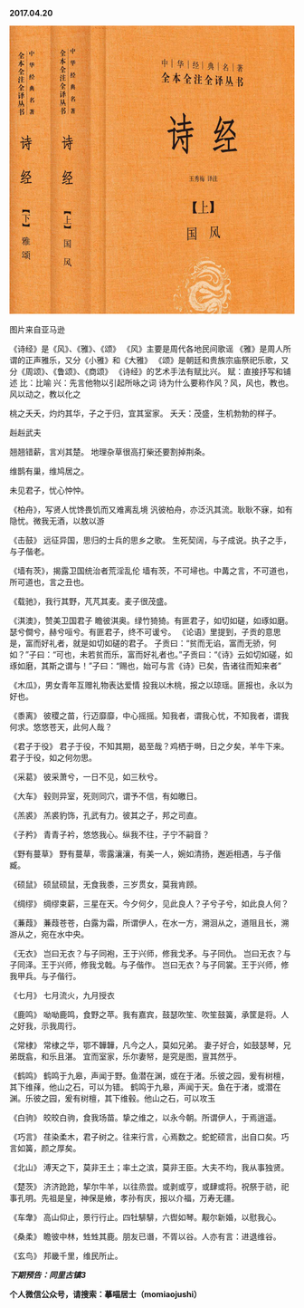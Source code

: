 
          
            
**2017.04.20**



![](img/51001-b9aa8b30978591d6.png)

图片来自亚马逊


《诗经》是《风》、《雅》、《颂》
《风》主要是周代各地民间歌谣
《雅》是周人所谓的正声雅乐，又分《小雅》和《大雅》
《颂》是朝廷和贵族宗庙祭祀乐歌，又分《周颂》、《鲁颂》、《商颂》
《诗经》的艺术手法有赋比兴。
赋：直接抒写和铺述
比：比喻
兴：先言他物以引起所咏之词
诗为什么要称作风？风，风也，教也。风以动之，教以化之

桃之夭夭，灼灼其华，子之于归，宜其室家。
夭夭：茂盛，生机勃勃的样子。

赳赳武夫

翘翘错薪，言刈其楚。
地理杂草很高打柴还要割掉荆条。

维鹊有巢，维鸠居之。

未见君子，忧心忡忡。

《柏舟》，写贤人忧馋畏饥而又难离乱境
汎彼柏舟，亦泛汎其流。耿耿不寐，如有隐忧。微我无酒，以敖以游

《击鼓》
远征异国，思归的士兵的思乡之歌。
生死契阔，与子成说。执子之手，与子偕老。

《墙有茨》，揭露卫国统治者荒淫乱伦
墙有茨，不可埽也。中冓之言，不可道也，所可道也，言之丑也。

《载驰》，我行其野，芃芃其麦。麦子很茂盛。

《淇澳》，赞美卫国君子
瞻彼淇奥。绿竹猗猗。有匪君子，如切如磋，如琢如磨。瑟兮僴兮，赫兮咺兮。有匪君子，终不可谖兮。
《论语》里提到，子贡的意思是，富而好礼者，就是如切如磋的君子。
子贡曰：“贫而无谄，富而无骄，何如？”子曰：“可也，未若贫而乐，富而好礼者也。”子贡曰：“《诗》云如切如磋，如琢如磨，其斯之谓与！”子曰：“赐也，始可与言《诗》已矣，告诸往而知来者”

《木瓜》，男女青年互赠礼物表达爱情
投我以木桃，报之以琼瑶。匪报也，永以为好也。

《黍离》
彼稷之苗，行迈靡靡，中心摇摇。知我者，谓我心忧，不知我者，谓我何求。悠悠苍天，此何人哉？

《君子于役》
君子于役，不知其期，曷至哉？鸡栖于塒，日之夕矣，羊牛下来。君子于役，如之何勿思。

《采葛》
彼采萧兮，一日不见，如三秋兮。

《大车》
毂则异室，死则同穴，谓予不信，有如皦日。

《羔裘》
羔裘豹饰，孔武有力。彼其之子，邦之司直。

《子矜》
青青子衿，悠悠我心。纵我不往，子宁不嗣音？

《野有蔓草》
野有蔓草，零露瀼瀼，有美一人，婉如清扬，邂逅相遇，与子偕臧。

《硕鼠》
硕鼠硕鼠，无食我黍，三岁贯女，莫我肯顾。

《绸缪》
绸缪束薪，三星在天。今夕何夕，见此良人？子兮子兮，如此良人何？

《蒹葭》
蒹葭苍苍，白露为霜，所谓伊人，在水一方，溯洄从之，道阻且长，溯游从之，宛在水中央。

《无衣》
岂曰无衣？与子同袍，王于兴师，修我戈矛。与子同仇。
岂曰无衣？与子同泽。王于兴师，修我戈戟。与子偕作。
岂曰无衣？与子同裳。王于兴师，修我甲兵。与子偕行。

《七月》
七月流火，九月授衣

《鹿鸣》
呦呦鹿鸣，食野之苹。我有嘉宾，鼓瑟吹笙、吹笙鼓簧，承筐是将。人之好我，示我周行。

《常棣》
常棣之华，鄂不韡韡，凡今之人，莫如兄弟。
妻子好合，如鼓瑟琴，兄弟既翕，和乐且湛。
宜而室家，乐尔妻帑，是究是图，亶其然乎。

《鹤鸣》
鹤鸣于九皋，声闻于野。鱼潜在渊，或在于渚。乐彼之园，爰有树檀，其下维萚，他山之石，可以为错。
鹤鸣于九皋，声闻于天。鱼在于渚，或潜在渊。乐彼之园，爰有树檀，其下维毂。他山之石，可以攻玉

《白驹》
皎皎白驹，食我场苗。挚之维之，以永今朝。所谓伊人，于焉逍遥。

《巧言》
荏染柔木，君子树之。往来行言，心焉数之。蛇蛇硕言，出自口矣。巧言如簧，颜之厚矣。

《北山》
溥天之下，莫非王土；率土之滨，莫非王臣。大夫不均，我从事独贤。

《楚茨》
济济跄跄，挈尔牛羊，以往烝尝。或剥或亨，或肆或将。祝祭于祊，祀事孔明。先祖是皇，神保是飨，孝孙有庆，报以介福，万寿无疆。

《车舝》
高山仰止，景行行止。四牡騑騑，六辔如琴。觏尔新婚，以慰我心。

《桑柔》
瞻彼中林，甡甡其鹿。朋友已谮，不胥以谷。人亦有言：进退维谷。

《玄鸟》
邦畿千里，维民所止。


***下期预告：同里古镇3***


**个人微信公众号，请搜索：摹喵居士（momiaojushi）**

          
        